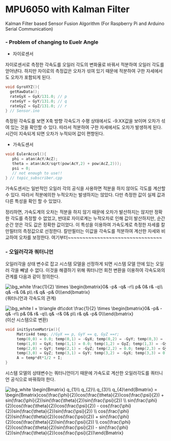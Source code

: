 # MPU6050 with Kalman Filter
Kalman Filter based Sensor Fusion Algorithm (For Raspberry Pi and Arduino Serial Communication)  


### - Problem of changing to Euelr Angle 

- 자이로센서

자이로센서로 측정한 각속도를 오일러 각도의 변화율로 바꿔서 적분하여 오일러 각도를 얻어낸다. 하지만 자이로의 측정값은 오차가 섞여 있기 때문에 적분하여 구한 자세에서도 오차가 포함되게 된다. 

```c++
void GyroXYZ(){
  getRawData();
  rateGyX = GyX/131.0; // p
  rateGyY = GyY/131.0; // q
  rateGyZ = GyZ/131.0; // r
} // Sensor.ino
```
측정된 각속도를 보면 X축 방향 각속도가 수평 상태에서도 -9.XX값을 보이며 오차가 섞여 있는 것을 확인할 수 있다. 따라서 적분하여 구한 자세에서도 오차가 발생하게 된다. 시간이 지속되게 되면 오차가 누적되어 값이 편향된다.

- 가속도센서
```c++
void EulerAccel(){
   phi = atan(AcY/AcZ);
   theta = atan(AcX/sqrt(pow(AcY,2) + pow(AcZ,2)));
   psi = 0;
   // not enough to use!!
} // topic_subscriber.cpp
```
가속도센서는 일반적인 오일러 각의 공식을 사용하면 적분을 하지 않아도 각도를 계산할 수 있다. 따라서 적분에의한 누적오차는 발생하지는 않았다. 다만 측정한 값이 실제 값과 다른 특성을 확인 할 수 있었다.

정리하면, 가속도계의 오차는 적분을 하지 않기 때문에 오차가 발산하지는 않지만 정확한 각도를 측정할 수 없었고, 반대로 자이로계는 누적오차로 인해 값이 발산하지만, 순간순간 얻은 각도 값은 정확한 값이었다. 
이 특성을 이용하여 가속도계로 측정한 자세를 칼만필터의 측정값으로 선정한다. 칼만필터는 이값을 각속도를 적분하여 계산한 자세와 비교하여 오차를 보정한다. 여기부터~~~~~~~~~~~~~~~~~~~~~~~~~~~~~~~~


### - 오일러각과 쿼터니언

오일러각을 상태 변수로 잡고 시스템 모델을 선정하게 되면 시스템 모델 안에 있는 오일러 각을 빼낼 수 없다. 이것을 해결하기 위해 쿼터니언 회전 변환을 이용하여 각속도와의 관계를 다음과 같이 정의한다. 


<img src="https://latex.codecogs.com/png.image?\dpi{110}&space;\bg_white&space;\frac{1}{2}&space;\times&space;\begin{bmatrix}0&&space;&space;-p&&space;&space;-q&&space;&space;-r\\&space;p&&space;&space;0&&space;&space;r&&space;&space;-q\\&space;q&&space;&space;-r&&space;&space;0&&space;&space;p\\&space;r&&space;&space;q&&space;&space;-p&&space;&space;0\\\end{bmatrix}" title="\bg_white \frac{1}{2} \times \begin{bmatrix}0& -p& -q& -r\\ p& 0& r& -q\\ q& -r& 0& p\\ r& q& -p& 0\\\end{bmatrix}" /> (쿼터니언과 각속도의 관계)

<img src="https://latex.codecogs.com/png.image?\dpi{110}&space;\bg_white&space;I&space;&plus;&space;\triangle&space;dt\cdot&space;\frac{1}{2}&space;\times&space;\begin{bmatrix}0&&space;&space;-p&&space;&space;-q&&space;&space;-r\\&space;p&&space;&space;0&&space;&space;r&&space;&space;-q\\&space;q&&space;&space;-r&&space;&space;0&&space;&space;p\\&space;r&&space;&space;q&&space;&space;-p&&space;&space;0\\\end{bmatrix}" title="\bg_white I + \triangle dt\cdot \frac{1}{2} \times \begin{bmatrix}0& -p& -q& -r\\ p& 0& r& -q\\ q& -r& 0& p\\ r& q& -p& 0\\\end{bmatrix}" /> (이산 시스템으로 변환)

```c++
void initSystemMatrix(){
     Matrix4d temp; //GyX == p, GyY == q, GyZ ==r;
     temp(0,0) = 0.0; temp(0,1) = -GyX; temp(0,2) = -GyY; temp(0,3) = -GyZ;
     temp(1,0) = GyX; temp(1,1) = 0.0; temp(1,2) = GyZ; temp(1,3) = -GyY;
     temp(2,0) = GyY; temp(2,1) = -GyZ; temp(2,2) = 0.0; temp(2,3) = GyX;
     temp(3,0) = GyZ; temp(3,1) = GyY; temp(3,2) = -GyX; temp(3,3) = 0.0;
     A = temp*dt*1/2 + I;
}
```

시스템 모델의 상태변수는 쿼터니언이기 때문에 가속도로 계산한 오일러각도를 쿼터니언 공식으로 바꿔줘야 한다.

<img src="https://latex.codecogs.com/png.image?\dpi{110}&space;\bg_white&space;\begin{Bmatrix}&space;q_{1}\\&space;q_{2}\\&space;q_{3}\\&space;q_{4}\end{Bmatrix}&space;=&space;\begin{Bmatrix}cos(\frac{\phi}{2})cos(\frac{\theta}{2})cos(\frac{\psi}{2})&space;&plus;&space;sin(\frac{\phi}{2})sin(\frac{\theta}{2})sin(\frac{\psi}{2})&space;\\&space;sin(\frac{\phi}{2})cos(\frac{\theta}{2})cos(\frac{\psi}{2})&space;-&space;cos(\frac{\phi}{2})sin(\frac{\theta}{2})sin(\frac{\psi}{2})&space;&space;\\&space;cos(\frac{\phi}{2})sin(\frac{\theta}{2})cos(\frac{\psi}{2})&space;&plus;&space;sin(\frac{\phi}{2})cos(\frac{\theta}{2})sin(\frac{\psi}{2})&space;\\&space;cos(\frac{\phi}{2})cos(\frac{\theta}{2})sin(\frac{\psi}{2})&space;-&space;sin(\frac{\phi}{2})sin(\frac{\theta}{2})cos(\frac{\psi}{2})\end{Bmatrix}" title="\bg_white \begin{Bmatrix} q_{1}\\ q_{2}\\ q_{3}\\ q_{4}\end{Bmatrix} = \begin{Bmatrix}cos(\frac{\phi}{2})cos(\frac{\theta}{2})cos(\frac{\psi}{2}) + sin(\frac{\phi}{2})sin(\frac{\theta}{2})sin(\frac{\psi}{2}) \\ sin(\frac{\phi}{2})cos(\frac{\theta}{2})cos(\frac{\psi}{2}) - cos(\frac{\phi}{2})sin(\frac{\theta}{2})sin(\frac{\psi}{2}) \\ cos(\frac{\phi}{2})sin(\frac{\theta}{2})cos(\frac{\psi}{2}) + sin(\frac{\phi}{2})cos(\frac{\theta}{2})sin(\frac{\psi}{2}) \\ cos(\frac{\phi}{2})cos(\frac{\theta}{2})sin(\frac{\psi}{2}) - sin(\frac{\phi}{2})sin(\frac{\theta}{2})cos(\frac{\psi}{2})\end{Bmatrix}" />
